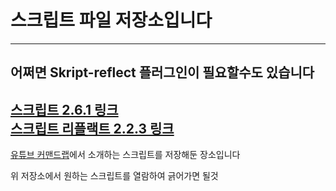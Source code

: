 # 스크립트 파일 저장소입니다   
---
## 어쩌면 Skript-reflect 플러그인이 필요할수도 있습니다
[스크립트 2.6.1 링크](https://github.com/SkriptLang/Skript/releases)   
[스크립트 리플랙트 2.2.3 링크](https://github.com/TPGamesNL/skript-reflect/releases)   
---
[유튜브 커맨드랩](https://www.youtube.com/channel/UChTAwGIHqwSKucL-wxkMVEw)에서 소개하는 스크립트를 저장해둔 장소입니다
  
위 저장소에서 원하는 스크립트를 열람하여 긁어가면 될것 
